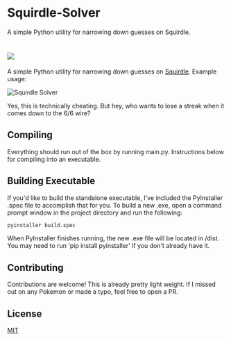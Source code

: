 # Squirdle-Solver
A simple Python utility for narrowing down guesses on Squirdle.
#  ![](https://i.ibb.co/0j5mbBy/Squirdle.png)
A simple Python utility for narrowing down guesses on [Squirdle](https://squirdle.fireblend.com/daily). Example usage:

![Squirdle Solver](https://i.ibb.co/LSLCFtG/Squirdle-Solver.gif)

Yes, this is technically cheating. But hey, who wants to lose a streak when it comes down to the 6/6 wire?

## Compiling

Everything should run out of the box by running main.py. Instructions below for compiling into an executable.

## Building Executable

If you'd like to build the standalone executable, I've included the PyInstaller .spec file to accomplish that for you. To build a new .exe, open a command prompt window in the project directory and run the following:

```python
pyinstaller build.spec
```
When PyInstaller finishes running, the new .exe file will be located in /dist. You may need to run 'pip install pyinstaller' if you don't already have it.


## Contributing
Contributions are welcome! This is already pretty light weight. If I missed out on any Pokemon or made a typo, feel free to open a PR.

## License
[MIT](https://choosealicense.com/licenses/mit/)
